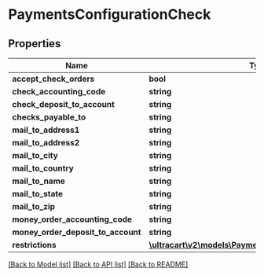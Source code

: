 # PaymentsConfigurationCheck

## Properties
Name | Type | Description | Notes
------------ | ------------- | ------------- | -------------
**accept_check_orders** | **bool** |  | [optional] 
**check_accounting_code** | **string** |  | [optional] 
**check_deposit_to_account** | **string** |  | [optional] 
**checks_payable_to** | **string** |  | [optional] 
**mail_to_address1** | **string** |  | [optional] 
**mail_to_address2** | **string** |  | [optional] 
**mail_to_city** | **string** |  | [optional] 
**mail_to_country** | **string** |  | [optional] 
**mail_to_name** | **string** |  | [optional] 
**mail_to_state** | **string** |  | [optional] 
**mail_to_zip** | **string** |  | [optional] 
**money_order_accounting_code** | **string** |  | [optional] 
**money_order_deposit_to_account** | **string** |  | [optional] 
**restrictions** | [**\ultracart\v2\models\PaymentsConfigurationRestrictions**](PaymentsConfigurationRestrictions.md) |  | [optional] 

[[Back to Model list]](../README.md#documentation-for-models) [[Back to API list]](../README.md#documentation-for-api-endpoints) [[Back to README]](../README.md)



